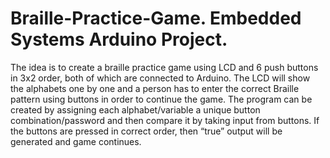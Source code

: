 # Braille-Practice-Game. Embedded Systems Arduino Project.

The idea is to create a braille practice game using LCD and 6 push buttons in 3x2 order, both of which are connected to Arduino. The LCD will show the alphabets one by one and a person has to enter the correct Braille pattern using buttons in order to continue the game.
The program can be created by assigning each alphabet/variable a unique button combination/password and then compare it by taking input from buttons.
If the buttons are pressed in correct order, then “true” output will be generated and game continues.
